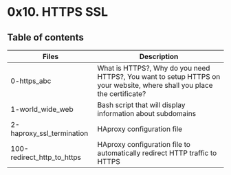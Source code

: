  # 0x10. HTTPS SSL

## Table of contents


Files  |  Description
| -----                | ----  
0-https_abc	             | What is HTTPS?, Why do you need HTTPS?, You want to setup HTTPS on your website, where shall you place the certificate?
1-world_wide_web	       | Bash script that will display information about subdomains
2-haproxy_ssl_termination	| HAproxy configuration file
100-redirect_http_to_https	| HAproxy configuration file to automatically redirect HTTP traffic to HTTPS
